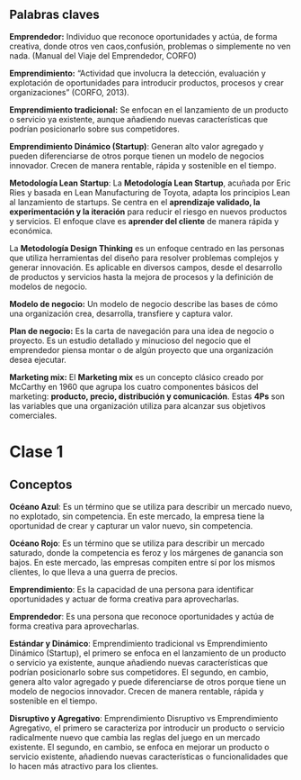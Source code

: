 ## Palabras claves
**Emprendedor:** Individuo que reconoce oportunidades y actúa, de forma creativa, donde otros ven caos,confusión, problemas o simplemente no ven nada. (Manual del Viaje del Emprendedor, CORFO)

**Emprendimiento:** “Actividad que involucra la detección, evaluación y explotación de oportunidades para introducir productos, procesos y crear organizaciones” (CORFO, 2013).

**Emprendimiento tradicional:** Se enfocan en el lanzamiento de un producto o servicio ya existente, aunque añadiendo nuevas características que podrían posicionarlo sobre sus competidores.

**Emprendimiento Dinámico (Startup)**: Generan alto valor agregado y pueden diferenciarse de otros porque tienen un modelo de negocios innovador. Crecen de manera rentable, rápida y sostenible en el tiempo.

**Metodología Lean Startup**: La **Metodología Lean Startup**, acuñada por Eric Ries y basada en Lean Manufacturing de Toyota, adapta los principios Lean al lanzamiento de startups. Se centra en el **aprendizaje validado, la experimentación y la iteración** para reducir el riesgo en nuevos productos y servicios. El enfoque clave es **aprender del cliente** de manera rápida y económica.

La **Metodología Design Thinking** es un enfoque centrado en las personas que utiliza herramientas del diseño para resolver problemas complejos y generar innovación. Es aplicable en diversos campos, desde el desarrollo de productos y servicios hasta la mejora de procesos y la definición de modelos de negocio.

**Modelo de negocio:** Un modelo de negocio describe las bases de cómo una organización crea, desarrolla, transfiere y captura valor.

**Plan de negocio:** Es la carta de navegación para una idea de negocio o proyecto. Es un estudio detallado y minucioso del negocio que el emprendedor piensa montar o de algún proyecto que una organización desea ejecutar.

**Marketing mix:** El **Marketing mix** es un concepto clásico creado por McCarthy en 1960 que agrupa los cuatro componentes básicos del marketing: **producto, precio, distribución y comunicación**. Estas **4Ps** son las variables que una organización utiliza para alcanzar sus objetivos comerciales.


# Clase 1

## Conceptos
**Océano Azul**: Es un término que se utiliza para describir un mercado nuevo, no explotado, sin competencia. En este mercado, la empresa tiene la oportunidad de crear y capturar un valor nuevo, sin competencia.

**Océano Rojo**: Es un término que se utiliza para describir un mercado saturado, donde la competencia es feroz y los márgenes de ganancia son bajos. En este mercado, las empresas compiten entre sí por los mismos clientes, lo que lleva a una guerra de precios.

**Emprendimiento**: Es la capacidad de una persona para identificar oportunidades y actuar de forma creativa para aprovecharlas.

**Emprendedor**: Es una persona que reconoce oportunidades y actúa de forma creativa para aprovecharlas.

**Estándar y Dinámico**:  Emprendimiento tradicional vs Emprendimiento Dinámico (Startup), el primero se enfoca en el lanzamiento de un producto o servicio ya existente, aunque añadiendo nuevas características que podrían posicionarlo sobre sus competidores. El segundo, en cambio, genera alto valor agregado y puede diferenciarse de otros porque tiene un modelo de negocios innovador. Crecen de manera rentable, rápida y sostenible en el tiempo.


**Disruptivo y Agregativo**: Emprendimiento Disruptivo vs Emprendimiento Agregativo, el primero se caracteriza por introducir un producto o servicio radicalmente nuevo que cambia las reglas del juego en un mercado existente. El segundo, en cambio, se enfoca en mejorar un producto o servicio existente, añadiendo nuevas características o funcionalidades que lo hacen más atractivo para los clientes.

